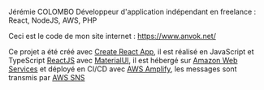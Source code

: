 Jérémie COLOMBO Développeur d'application indépendant en freelance : React, NodeJS, AWS, PHP

Ceci est le code de mon site internet : https://www.anvok.net/

Ce projet a été créé avec [Create React App](https://github.com/facebook/create-react-app), il est réalisé en JavaScript et TypeScript [ReactJS](https://reactjs.org/) avec  [MaterialUI](https://material-ui.com/), il est hébergé
sur [Amazon Web Services](https://aws.amazon.com/) et déployé en CI/CD avec [AWS Amplify](https://aws.amazon.com/amplify/), les messages sont transmis par [AWS SNS](https://aws.amazon.com/sns/)
